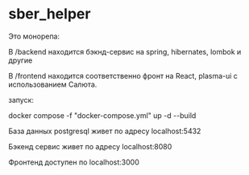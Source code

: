 # sber_helper

Это монорепа:

В /backend находится бэкнд-сервис на spring, hibernates, lombok и другие

В /frontend находится соответственно фронт на React, plasma-ui с использованием Салюта. 


запуск:

docker compose -f "docker-compose.yml" up -d --build 

База данных postgresql живет по адресу localhost:5432

Бэкенд сервис живет по адресу localhost:8080

Фронтенд доступен по localhost:3000

